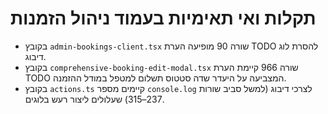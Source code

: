 # תקלות ואי תאימיות בעמוד ניהול הזמנות
- בקובץ `admin-bookings-client.tsx` שורה 90 מופיעה הערת TODO להסרת לוג דיבוג.
- בקובץ `comprehensive-booking-edit-modal.tsx` שורה 966 קיימת הערת TODO המצביעה על היעדר שדה סטטוס תשלום למטפל במודל ההזמנה.
- בקובץ `actions.ts` קיימים מספר `console.log` לצרכי דיבוג (למשל סביב שורות 237–315) שעלולים ליצור רעש בלוגים.
